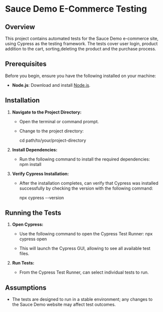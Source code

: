 # Sauce Demo E-Commerce Testing

## Overview
This project contains automated tests for the Sauce Demo e-commerce site, using Cypress as the testing framework. The tests cover user login, product addition to the cart, sorting,deleting the product and the purchase process.

## Prerequisites
Before you begin, ensure you have the following installed on your machine:

- **Node.js**: Download and install [Node.js](https://nodejs.org/).
  
## Installation
   
1. **Navigate to the Project Directory:**
   - Open the terminal or command prompt.
   - Change to the project directory:
    
     cd path/to/your/project-directory
    

2. **Install Dependencies:**
   - Run the following command to install the required dependencies:
         npm install

3. **Verify Cypress Installation:**
   - After the installation completes, can verify that Cypress was installed successfully by checking the version with the following command:
    
     npx cypress --version
     

## Running the Tests

1. **Open Cypress:**
   - Use the following command to open the Cypress Test Runner:
     npx cypress open
     
   - This will launch the Cypress GUI, allowing to see all available test files.

2. **Run Tests:**
   - From the Cypress Test Runner, can select individual tests to run.

## Assumptions
- The tests are designed to run in a stable environment; any changes to the Sauce Demo website may affect test outcomes.

